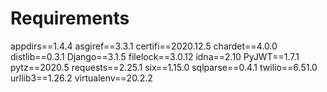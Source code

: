 # Requirements

appdirs==1.4.4
asgiref==3.3.1
certifi==2020.12.5
chardet==4.0.0
distlib==0.3.1
Django==3.1.5
filelock==3.0.12
idna==2.10
PyJWT==1.7.1
pytz==2020.5
requests==2.25.1
six==1.15.0
sqlparse==0.4.1
twilio==6.51.0
urllib3==1.26.2
virtualenv==20.2.2
